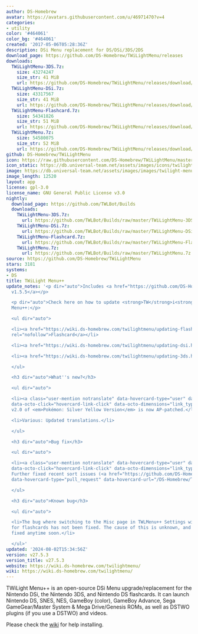 ```yaml
---
author: DS-Homebrew
avatar: https://avatars.githubusercontent.com/u/46971470?v=4
categories:
- utility
color: '#464061'
color_bg: '#464061'
created: '2017-05-06T05:28:36Z'
description: DSi Menu replacement for DS/DSi/3DS/2DS
download_page: https://github.com/DS-Homebrew/TWiLightMenu/releases
downloads:
  TWiLightMenu-3DS.7z:
    size: 43274247
    size_str: 41 MiB
    url: https://github.com/DS-Homebrew/TWiLightMenu/releases/download/v27.5.3/TWiLightMenu-3DS.7z
  TWiLightMenu-DSi.7z:
    size: 43317567
    size_str: 41 MiB
    url: https://github.com/DS-Homebrew/TWiLightMenu/releases/download/v27.5.3/TWiLightMenu-DSi.7z
  TWiLightMenu-Flashcard.7z:
    size: 54341826
    size_str: 51 MiB
    url: https://github.com/DS-Homebrew/TWiLightMenu/releases/download/v27.5.3/TWiLightMenu-Flashcard.7z
  TWiLightMenu.7z:
    size: 54580075
    size_str: 52 MiB
    url: https://github.com/DS-Homebrew/TWiLightMenu/releases/download/v27.5.3/TWiLightMenu.7z
github: DS-Homebrew/TWiLightMenu
icon: https://raw.githubusercontent.com/DS-Homebrew/TWiLightMenu/master/booter/Twilight%2B%2B-animated%20icon-fix.gif
icon_static: https://db.universal-team.net/assets/images/icons/twilight-menu.png
image: https://db.universal-team.net/assets/images/images/twilight-menu.png
image_length: 12520
layout: app
license: gpl-3.0
license_name: GNU General Public License v3.0
nightly:
  download_page: https://github.com/TWLBot/Builds
  downloads:
    TWiLightMenu-3DS.7z:
      url: https://github.com/TWLBot/Builds/raw/master/TWiLightMenu-3DS.7z
    TWiLightMenu-DSi.7z:
      url: https://github.com/TWLBot/Builds/raw/master/TWiLightMenu-DSi.7z
    TWiLightMenu-Flashcard.7z:
      url: https://github.com/TWLBot/Builds/raw/master/TWiLightMenu-Flashcard.7z
    TWiLightMenu.7z:
      url: https://github.com/TWLBot/Builds/raw/master/TWiLightMenu.7z
source: https://github.com/DS-Homebrew/TWiLightMenu
stars: 3181
systems:
- DS
title: TWiLight Menu++
update_notes: '<p dir="auto">Includes <a href="https://github.com/DS-Homebrew/nds-bootstrap/releases/tag/v1.5.5">nds-bootstrap
  v1.5.5</a></p>

  <p dir="auto">Check here on how to update <strong>TW</strong>i<strong>L</strong>ight
  Menu++:</p>

  <ul dir="auto">

  <li><a href="https://wiki.ds-homebrew.com/twilightmenu/updating-flashcard.html"
  rel="nofollow">Flashcard</a></li>

  <li><a href="https://wiki.ds-homebrew.com/twilightmenu/updating-dsi.html" rel="nofollow">DSi</a></li>

  <li><a href="https://wiki.ds-homebrew.com/twilightmenu/updating-3ds.html" rel="nofollow">3DS</a></li>

  </ul>

  <h3 dir="auto">What''s new?</h3>

  <ul dir="auto">

  <li><a class="user-mention notranslate" data-hovercard-type="user" data-hovercard-url="/users/DeadSkullzJr/hovercard"
  data-octo-click="hovercard-link-click" data-octo-dimensions="link_type:self" href="https://github.com/DeadSkullzJr">@DeadSkullzJr</a>:
  v2.0 of <em>Pokémon: Silver Yellow Version</em> is now AP-patched.</li>

  <li>Various: Updated translations.</li>

  </ul>

  <h3 dir="auto">Bug fix</h3>

  <ul dir="auto">

  <li><a class="user-mention notranslate" data-hovercard-type="user" data-hovercard-url="/users/mentusfentus/hovercard"
  data-octo-click="hovercard-link-click" data-octo-dimensions="link_type:self" href="https://github.com/mentusfentus">@mentusfentus</a>:
  Further fixed recent sort issues (<a href="https://github.com/DS-Homebrew/TWiLightMenu/issues/2448"
  data-hovercard-type="pull_request" data-hovercard-url="/DS-Homebrew/TWiLightMenu/pull/2448/hovercard">#2448</a>)</li>

  </ul>

  <h3 dir="auto">Known bug</h3>

  <ul dir="auto">

  <li>The bug where switching to the Misc page in TWLMenu++ Settings with SCFG access
  for flashcards has not been fixed. The cause of this is unknown, and may not be
  fixed anytime soon.</li>

  </ul>'
updated: '2024-08-02T15:34:56Z'
version: v27.5.3
version_title: v27.5.3
website: https://wiki.ds-homebrew.com/twilightmenu/
wiki: https://wiki.ds-homebrew.com/twilightmenu/
---
```

TWiLight Menu++ is an open-source DSi Menu upgrade/replacement for the Nintendo DSi, the Nintendo 3DS, and Nintendo DS flashcards. It can launch Nintendo DS, SNES, NES, GameBoy (color), GameBoy Advance, Sega GameGear/Master System & Mega Drive/Genesis ROMs, as well as DSTWO plugins (if you use a DSTWO) and videos.

Please check the [wiki](https://wiki.ds-homebrew.com/twilightmenu/) for help installing.